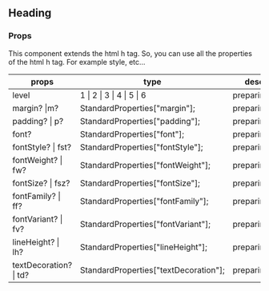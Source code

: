 ## Heading

### Props

This component extends the html h tag.
So, you can use all the properties of the html h tag.
For example style, etc...

| props                  | type                                  | desc         | default  |
| ---------------------- | ------------------------------------- | ------------ | -------- |
| level                  | 1 \| 2 \| 3 \| 4 \| 5 \| 6            | preparing... | required |
| margin? \|m?           | StandardProperties["margin"];         | preparing... | -        |
| padding? \| p?         | StandardProperties["padding"];        | preparing... | -        |
| font?                  | StandardProperties["font"];           | preparing... | -        |
| fontStyle? \| fst?     | StandardProperties["fontStyle"];      | preparing... | -        |
| fontWeight? \| fw?     | StandardProperties["fontWeight"];     | preparing... | -        |
| fontSize? \| fsz?      | StandardProperties["fontSize"];       | preparing... | -        |
| fontFamily? \| ff?     | StandardProperties["fontFamily"];     | preparing... | -        |
| fontVariant? \| fv?    | StandardProperties["fontVariant"];    | preparing... | -        |
| lineHeight? \| lh?     | StandardProperties["lineHeight"];     | preparing... | -        |
| textDecoration? \| td? | StandardProperties["textDecoration"]; | preparing... | -        |
